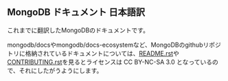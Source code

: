 MongoDB ドキュメント 日本語訳
---------------------------

これまでに翻訳したMongoDBのドキュメントです。

mongodb/docsやmongodb/docs-ecosystemなど、MongoDBのgithubリポジトリに格納されているドキュメントについては、[README.rst](https://github.com/mongodb/docs/blob/master/README.rst)や[CONTRIBUTING.rst](https://github.com/mongodb/docs/blob/master/CONTRIBUTING.rst)を見るとライセンスは CC BY-NC-SA 3.0 となっているので、それにしたがうようにします。
